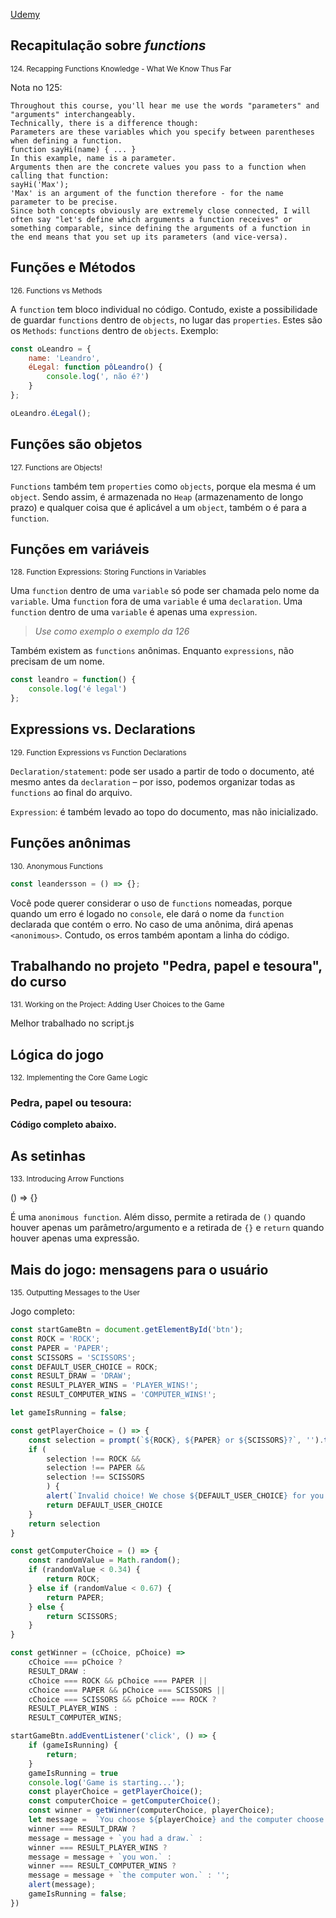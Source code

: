 [Udemy](https://www.udemy.com/course/javascript-the-complete-guide-2020-beginner-advanced/learn/lecture/15942550#notes)

## Recapitulação sobre _functions_
<sub>124. Recapping Functions Knowledge - What We Know Thus Far</sub>

Nota no 125:

    Throughout this course, you'll hear me use the words "parameters" and "arguments" interchangeably.
    Technically, there is a difference though:
    Parameters are these variables which you specify between parentheses when defining a function.
    function sayHi(name) { ... } 
    In this example, name is a parameter.
    Arguments then are the concrete values you pass to a function when calling that function:
    sayHi('Max');
    'Max' is an argument of the function therefore - for the name parameter to be precise.
    Since both concepts obviously are extremely close connected, I will often say "let's define which arguments a function receives" or something comparable, since defining the arguments of a function in the end means that you set up its parameters (and vice-versa).

## Funções e Métodos
<sub>126. Functions vs Methods</sub>

A ```function``` tem bloco individual no código. Contudo, existe a possibilidade de guardar ```functions``` dentro de ```objects```, no lugar das ```properties```. Estes são os ```Methods```: ```functions``` dentro de ```objects```. Exemplo:

```js
const oLeandro = {
    name: 'Leandro',
    éLegal: function pôLeandro() {
        console.log(', não é?')
    }
};

oLeandro.éLegal();
```
## Funções são objetos
<sub>127. Functions are Objects!</sub>

```Functions``` também tem ```properties``` como ```objects```, porque ela mesma é um ```object```. Sendo assim, é armazenada no ```Heap``` (armazenamento de longo prazo) e qualquer coisa que é aplicável a um ```object```, também o é para a ```function```.

## Funções em variáveis
<sub>128. Function Expressions: Storing Functions in Variables</sub>

Uma ```function``` dentro de uma ```variable``` só pode ser chamada pelo nome da ```variable```. Uma ```function``` fora de uma ```variable``` é uma ```declaration```. Uma ```function``` dentro de uma ```variable``` é apenas uma ```expression```. <br>
> _Use como exemplo o exemplo da 126_

Também existem as ```functions``` anônimas. Enquanto ```expressions```, não precisam de um nome.

```js
const leandro = function() {
    console.log('é legal')
};
```

## Expressions vs. Declarations
<sub>129. Function Expressions vs Function Declarations</sub>

```Declaration/statement```: pode ser usado a partir de todo o documento, até mesmo antes da ```declaration``` – por isso, podemos organizar todas as ```functions``` ao final do arquivo.

```Expression```: é também levado ao topo do documento, mas não inicializado.

## Funções anônimas
<sub>130. Anonymous Functions</sub>

```js
const leandersson = () => {};
```

Você pode querer considerar o uso de ```functions``` nomeadas, porque quando um erro é logado no ```console```, ele dará o nome da ```function``` declarada que contém o erro. No caso de uma anônima, dirá apenas ```<anonimous>```. Contudo, os erros também apontam a linha do código.

## Trabalhando no projeto "Pedra, papel e tesoura", do curso
<sub>131. Working on the Project: Adding User Choices to the Game</sub>

Melhor trabalhado no script.js

## Lógica do jogo
<sub>132. Implementing the Core Game Logic</sub>

### Pedra, papel ou tesoura:

**Código completo abaixo.**

## As setinhas
<sub>133. Introducing Arrow Functions</sub>

() => {}

É uma ```anonimous function```. Além disso, permite a retirada de ```()``` quando houver apenas um parâmetro/argumento e a retirada de ```{}``` e ```return``` quando houver apenas uma expressão.

## Mais do jogo: mensagens para o usuário
<sub>135. Outputting Messages to the User</sub>

Jogo completo:

```js
const startGameBtn = document.getElementById('btn');
const ROCK = 'ROCK';
const PAPER = 'PAPER';
const SCISSORS = 'SCISSORS';
const DEFAULT_USER_CHOICE = ROCK;
const RESULT_DRAW = 'DRAW';
const RESULT_PLAYER_WINS = 'PLAYER_WINS!';
const RESULT_COMPUTER_WINS = 'COMPUTER_WINS!';

let gameIsRunning = false;

const getPlayerChoice = () => {
    const selection = prompt(`${ROCK}, ${PAPER} or ${SCISSORS}?`, '').toUpperCase();
    if (
        selection !== ROCK && 
        selection !== PAPER && 
        selection !== SCISSORS
        ) {
        alert(`Invalid choice! We chose ${DEFAULT_USER_CHOICE} for you!`)
        return DEFAULT_USER_CHOICE
    }
    return selection
}

const getComputerChoice = () => {
    const randomValue = Math.random();
    if (randomValue < 0.34) {
        return ROCK;
    } else if (randomValue < 0.67) {
        return PAPER;
    } else {
        return SCISSORS;
    }
}

const getWinner = (cChoice, pChoice) => 
    cChoice === pChoice ? 
    RESULT_DRAW : 
    cChoice === ROCK && pChoice === PAPER ||
    cChoice === PAPER && pChoice === SCISSORS ||
    cChoice === SCISSORS && pChoice === ROCK ? 
    RESULT_PLAYER_WINS :
    RESULT_COMPUTER_WINS;

startGameBtn.addEventListener('click', () => {
    if (gameIsRunning) {
        return;
    }
    gameIsRunning = true
    console.log('Game is starting...');
    const playerChoice = getPlayerChoice();
    const computerChoice = getComputerChoice();
    const winner = getWinner(computerChoice, playerChoice);
    let message =  `You choose ${playerChoice} and the computer choose ${computerChoice}, therefore `;
    winner === RESULT_DRAW ? 
    message = message + `you had a draw.` :
    winner === RESULT_PLAYER_WINS ? 
    message = message + `you won.` :
    winner === RESULT_COMPUTER_WINS ?
    message = message + `the computer won.` : '';
    alert(message);
    gameIsRunning = false;
})
```
